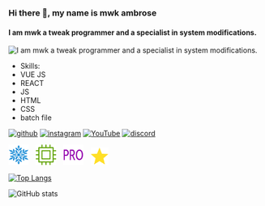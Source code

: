 ### Hi there 👋, my name is  mwk ambrose
#### I am mwk a tweak programmer and a specialist in system modifications.

  ![ I am mwk a tweak programmer and a specialist in system modifications. ](https://cdn.discordapp.com/splashes/1222642695248547940/723ed0c8030844cf7843ac23175ff412.jpg?size=480)



* Skills:
* VUE JS 
* REACT 
* JS
* HTML 
* CSS 
* batch file



[<img src='https://cdn.jsdelivr.net/npm/simple-icons@3.0.1/icons/github.svg' alt='github' height='40'>](https://github.com/mwkambrose)  [<img src='https://cdn.jsdelivr.net/npm/simple-icons@3.0.1/icons/instagram.svg' alt='instagram' height='40'>](https://www.instagram.com/@inpr/)  [<img src='https://cdn.jsdelivr.net/npm/simple-icons@3.0.1/icons/youtube.svg' alt='YouTube' height='40'>](https://www.youtube.com/channel/@zni3)  [<img src='https://cdn.jsdelivr.net/npm/simple-icons@3.0.1/icons/discord.svg' alt='discord' height='40'>](https://discord.gg/sqfbDSQdFj)  

<a href='https://archiveprogram.github.com/'><img src='https://raw.githubusercontent.com/acervenky/animated-github-badges/master/assets/acbadge.gif' width='40' height='40'></a> <a href='https://docs.github.com/en/developers'><img src='https://raw.githubusercontent.com/acervenky/animated-github-badges/master/assets/devbadge.gif' width='40' height='40'></a> <a href='https://github.com/pricing'><img src='https://raw.githubusercontent.com/acervenky/animated-github-badges/master/assets/pro.gif' width='40' height='40'></a> <a href='https://stars.github.com/'><img src='https://raw.githubusercontent.com/acervenky/animated-github-badges/master/assets/starbadge.gif' width='35' height='35'></a> 

[![Top Langs](https://github-readme-stats.vercel.app/api/top-langs/?username=mwkambrose)](https://github.com/anuraghazra/github-readme-stats)

![GitHub stats](https://github-readme-stats.vercel.app/api?username=mwkambrose&show_icons=true)  

  

